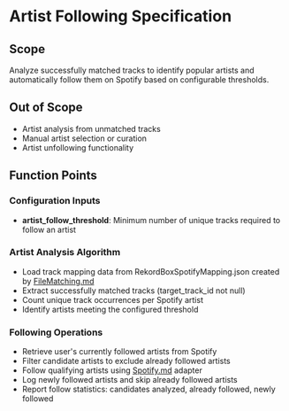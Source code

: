 # Artist Following Specification

## Scope
Analyze successfully matched tracks to identify popular artists and automatically follow them on Spotify based on configurable thresholds.

## Out of Scope
- Artist analysis from unmatched tracks
- Manual artist selection or curation
- Artist unfollowing functionality

## Function Points

### Configuration Inputs
- **artist_follow_threshold**: Minimum number of unique tracks required to follow an artist

### Artist Analysis Algorithm
- Load track mapping data from RekordBoxSpotifyMapping.json created by [FileMatching.md](FileMatching.md)
- Extract successfully matched tracks (target_track_id not null)
- Count unique track occurrences per Spotify artist
- Identify artists meeting the configured threshold

### Following Operations
- Retrieve user's currently followed artists from Spotify
- Filter candidate artists to exclude already followed artists
- Follow qualifying artists using [Spotify.md](Spotify.md) adapter
- Log newly followed artists and skip already followed artists
- Report follow statistics: candidates analyzed, already followed, newly followed
